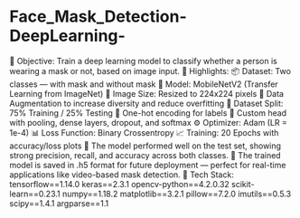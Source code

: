 # Face_Mask_Detection-DeepLearning-
🎯 Objective: Train a deep learning model to classify whether a person is wearing a mask or not, based on image input.
📌 Highlights:
📦 Dataset: Two classes — with mask and without mask
🧠 Model: MobileNetV2 (Transfer Learning from ImageNet)
📐 Image Size: Resized to 224x224 pixels
🔄 Data Augmentation to increase diversity and reduce overfitting
🧪 Dataset Split: 75% Training / 25% Testing
🧮 One-hot encoding for labels
🧰 Custom head with pooling, dense layers, dropout, and softmax
⚙️ Optimizer: Adam (LR = 1e-4)
📊 Loss Function: Binary Crossentropy
📈 Training: 20 Epochs with accuracy/loss plots
🧪 The model performed well on the test set, showing strong precision, recall, and accuracy across both classes.
💾 The trained model is saved in .h5 format for future deployment — perfect for real-time applications like video-based mask detection.
🔧 Tech Stack:
tensorflow==1.14.0
keras==2.3.1
opencv-python==4.2.0.32
scikit-learn==0.23.1
numpy==1.18.2
matplotlib==3.2.1
pillow==7.2.0
imutils==0.5.3
scipy==1.4.1
argparse==1.1
